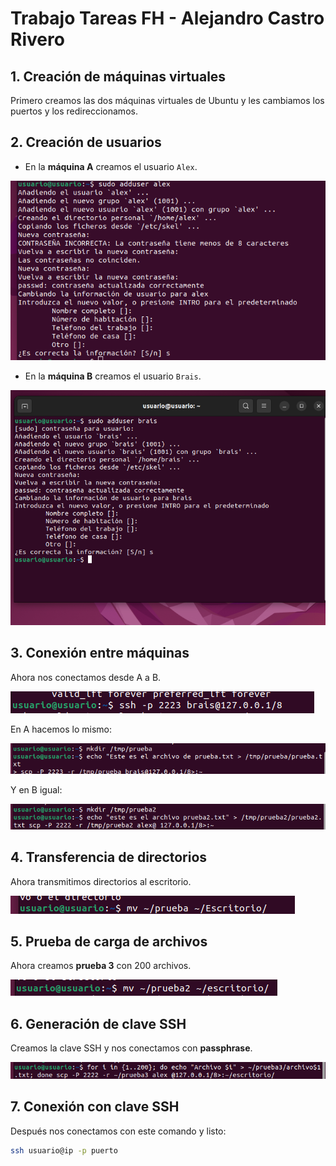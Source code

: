 
# Trabajo Tareas FH - Alejandro Castro Rivero

## 1. Creación de máquinas virtuales

Primero creamos las dos máquinas virtuales de Ubuntu y les cambiamos los puertos y los redireccionamos.

## 2. Creación de usuarios

- En la **máquina A** creamos el usuario `Alex`.

![Creación usuario Alex](imagenes_trabajo/image1.png)

- En la **máquina B** creamos el usuario `Brais`.

![Creación usuario Brais](imagenes_trabajo/image2.png)

## 3. Conexión entre máquinas

Ahora nos conectamos desde A a B.

![Conexión A a B](imagenes_trabajo/image3.png)

En A hacemos lo mismo:

![Configuración en A](imagenes_trabajo/image4.png)

Y en B igual:

![Configuración en B](imagenes_trabajo/image5.png)

## 4. Transferencia de directorios

Ahora transmitimos directorios al escritorio.

![Transferencia de archivos](imagenes_trabajo/image6.png)

## 5. Prueba de carga de archivos

Ahora creamos **prueba 3** con 200 archivos.

![Prueba con 200 archivos](imagenes_trabajo/image7.png)

## 6. Generación de clave SSH

Creamos la clave SSH y nos conectamos con **passphrase**.

![Generación de clave SSH](imagenes_trabajo/image8.png)

## 7. Conexión con clave SSH

Después nos conectamos con este comando y listo:

```bash
ssh usuario@ip -p puerto
```
